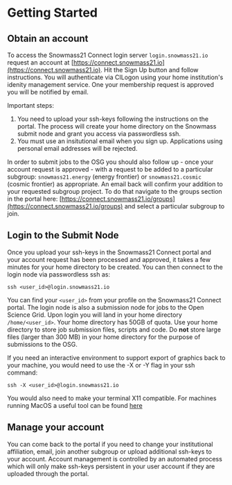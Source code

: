 # Getting Started

## Obtain an account

To access the Snowmass21 Connect login server `login.snowmass21.io` request an account at [https://connect.snowmass21.io](https://connect.snowmass21.io). Hit the Sign Up button and follow instructions. You will authenticate via CILogon using your home institution's idenity management service. One your membership request is approved you will be notified by email. 

Important steps:

1. You need to upload your ssh-keys following the instructions on the portal. The process will 
create your home directory on the Snowmass submit node and grant you access via passwordless ssh.
2. You must use an insitutional email when you sign up. Applications using personal email addresses will be rejected. 

In order to submit jobs to the OSG you should also follow up - once your account request is approved - with a request to be added to a particular 
subgroup: `snowmass21.energy` (energy frontier) or `snowmass21.cosmic` (cosmic frontier) as appropriate. An email back will confirm your addition to your requested subgroup project. To do that navigate to the groups section in the portal here: [https://connect.snowmass21.io/groups](https://connect.snowmass21.io/groups) and select a particular subgroup to join.

## Login to the Submit Node

Once you upload your ssh-keys in the Snowmass21 Connect portal and your account request has been processed and approved, it takes a few minutes for your home directory 
to be created. You can then connect to the login node via passwordless ssh as:

`ssh <user_id>@login.snowmass21.io` 

You can find your `<user_id>` from your profile on the Snowmass21 Connect portal. The login node is also a submission node for 
jobs to the Open Science Grid. Upon login you will land in your home directory `/home/<user_id>`. Your home 
directory has 50GB of quota. Use your home directory to store job submission files, scripts and code. Do **not** store large files 
(larger than 300 MB) in your home directory for the purpose of submissions to the OSG.

If you need an interactive environment to support export of graphics back to your machine, you would need to use the -X or -Y flag in your ssh command:

`ssh -X <user_id>@login.snowmass21.io` 

You would also need to make your terminal X11 compatible. For machines running MacOS a useful tool can be found [here](https://www.xquartz.org/)

## Manage your account

You can come back to the portal if you need to change your institutional affiliation, email, join another subgroup or upload additional ssh-keys to your account. Account management is 
controlled by an automated process which will only make ssh-keys persistent in your user account if they are uploaded through the portal. 
